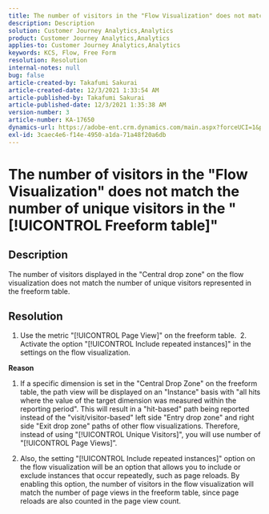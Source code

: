 ```yaml
---
title: The number of visitors in the "Flow Visualization" does not match the number of unique visitors in the "[!UICONTROL Freeform table]"
description: Description
solution: Customer Journey Analytics,Analytics
product: Customer Journey Analytics,Analytics
applies-to: Customer Journey Analytics,Analytics
keywords: KCS, Flow, Free Form
resolution: Resolution
internal-notes: null
bug: false
article-created-by: Takafumi Sakurai
article-created-date: 12/3/2021 1:33:54 AM
article-published-by: Takafumi Sakurai
article-published-date: 12/3/2021 1:35:38 AM
version-number: 3
article-number: KA-17650
dynamics-url: https://adobe-ent.crm.dynamics.com/main.aspx?forceUCI=1&pagetype=entityrecord&etn=knowledgearticle&id=2199330f-d953-ec11-8c62-00224804e3cb
exl-id: 3caec4e6-f14e-4950-a1da-71a48f20a6db
---
```

# The number of visitors in the "Flow Visualization" does not match the number of unique visitors in the "[!UICONTROL Freeform table]"

## Description

The number of visitors displayed in the "Central drop zone" on the flow visualization does not match the number of unique visitors represented in the freeform table. 

## Resolution


1. Use the metric "[!UICONTROL Page View]" on the freeform table. 
 &#x200B;2. Activate the option "[!UICONTROL Include repeated instances]" in the settings on the flow visualization.

<b>Reason</b>

1. If a specific dimension is set in the "Central Drop Zone" on the freeform table, the path view will be displayed on an "Instance" basis with "all hits where the value of the target dimension was measured within the reporting period". This will result in a "hit-based" path being reported instead of the "visit/visitor-based" left side "Entry drop zone" and right side "Exit drop zone" paths of other flow visualizations. Therefore, instead of using "[!UICONTROL Unique Visitors]", you will use number of "[!UICONTROL Page Views]”.

2. Also, the setting "[!UICONTROL Include repeated instances]" option on the flow visualization will be an option that allows you to include or exclude instances that occur repeatedly, such as page reloads. By enabling this option, the number of visitors in the flow visualization will match the number of page views in the freeform table, since page reloads are also counted in the page view count.

